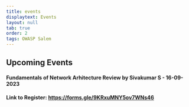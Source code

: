 ```yaml
---
title: events
displaytext: Events
layout: null
tab: true
order: 2
tags: OWASP Salem
---
```


## Upcoming Events
#### Fundamentals of Network Arhitecture Review by Sivakumar S - 16-09-2023
#### Link to Register: https://forms.gle/9KRxuMNY5ov7WNs46


